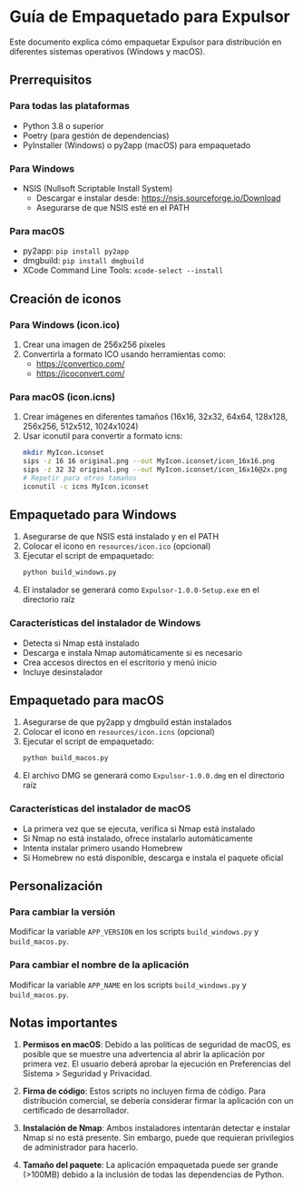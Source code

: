 # Guía de Empaquetado para Expulsor

Este documento explica cómo empaquetar Expulsor para distribución en diferentes sistemas operativos (Windows y macOS).

## Prerrequisitos

### Para todas las plataformas
- Python 3.8 o superior
- Poetry (para gestión de dependencias)
- PyInstaller (Windows) o py2app (macOS) para empaquetado

### Para Windows
- NSIS (Nullsoft Scriptable Install System)
  - Descargar e instalar desde: https://nsis.sourceforge.io/Download
  - Asegurarse de que NSIS esté en el PATH

### Para macOS
- py2app: `pip install py2app`
- dmgbuild: `pip install dmgbuild`
- XCode Command Line Tools: `xcode-select --install`

## Creación de iconos

### Para Windows (icon.ico)
1. Crear una imagen de 256x256 píxeles
2. Convertirla a formato ICO usando herramientas como:
   - https://convertico.com/
   - https://icoconvert.com/

### Para macOS (icon.icns)
1. Crear imágenes en diferentes tamaños (16x16, 32x32, 64x64, 128x128, 256x256, 512x512, 1024x1024)
2. Usar iconutil para convertir a formato icns:
   ```bash
   mkdir MyIcon.iconset
   sips -z 16 16 original.png --out MyIcon.iconset/icon_16x16.png
   sips -z 32 32 original.png --out MyIcon.iconset/icon_16x16@2x.png
   # Repetir para otros tamaños
   iconutil -c icns MyIcon.iconset
   ```

## Empaquetado para Windows

1. Asegurarse de que NSIS está instalado y en el PATH
2. Colocar el icono en `resources/icon.ico` (opcional)
3. Ejecutar el script de empaquetado:
   ```bash
   python build_windows.py
   ```
4. El instalador se generará como `Expulsor-1.0.0-Setup.exe` en el directorio raíz

### Características del instalador de Windows
- Detecta si Nmap está instalado
- Descarga e instala Nmap automáticamente si es necesario
- Crea accesos directos en el escritorio y menú inicio
- Incluye desinstalador

## Empaquetado para macOS

1. Asegurarse de que py2app y dmgbuild están instalados
2. Colocar el icono en `resources/icon.icns` (opcional)
3. Ejecutar el script de empaquetado:
   ```bash
   python build_macos.py
   ```
4. El archivo DMG se generará como `Expulsor-1.0.0.dmg` en el directorio raíz

### Características del instalador de macOS
- La primera vez que se ejecuta, verifica si Nmap está instalado
- Si Nmap no está instalado, ofrece instalarlo automáticamente
- Intenta instalar primero usando Homebrew
- Si Homebrew no está disponible, descarga e instala el paquete oficial

## Personalización

### Para cambiar la versión
Modificar la variable `APP_VERSION` en los scripts `build_windows.py` y `build_macos.py`.

### Para cambiar el nombre de la aplicación
Modificar la variable `APP_NAME` en los scripts `build_windows.py` y `build_macos.py`.

## Notas importantes

1. **Permisos en macOS**: Debido a las políticas de seguridad de macOS, es posible que se muestre una advertencia al abrir la aplicación por primera vez. El usuario deberá aprobar la ejecución en Preferencias del Sistema > Seguridad y Privacidad.

2. **Firma de código**: Estos scripts no incluyen firma de código. Para distribución comercial, se debería considerar firmar la aplicación con un certificado de desarrollador.

3. **Instalación de Nmap**: Ambos instaladores intentarán detectar e instalar Nmap si no está presente. Sin embargo, puede que requieran privilegios de administrador para hacerlo.

4. **Tamaño del paquete**: La aplicación empaquetada puede ser grande (>100MB) debido a la inclusión de todas las dependencias de Python.